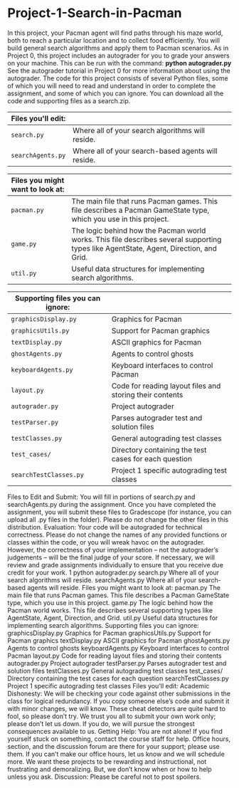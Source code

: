# Project-1-Search-in-Pacman
In this project, your Pacman agent will find paths through his maze world, both to reach a particular location and to collect food efficiently.
You will build general search algorithms and apply them to Pacman scenarios.
As in Project 0, this project includes an autograder for you to grade your answers on your machine. This can be run with the command:
**python autograder.py**
See the autograder tutorial in Project 0 for more information about using the autograder.
The code for this project consists of several Python files, some of which you will need to read and understand in order to complete the
assignment, and some of which you can ignore. You can download all the code and supporting files as a search.zip.

| Files you'll edit:       |                             |
|--------------------------|-----------------------------|
| `search.py`              | Where all of your search algorithms will reside. |
| `searchAgents.py`        | Where all of your search-based agents will reside. |

| Files you might want to look at: |                             |
|----------------------------------|-----------------------------|
| `pacman.py`                      | The main file that runs Pacman games. This file describes a Pacman GameState type, which you use in this project. |
| `game.py`                        | The logic behind how the Pacman world works. This file describes several supporting types like AgentState, Agent, Direction, and Grid. |
| `util.py`                        | Useful data structures for implementing search algorithms. |

| Supporting files you can ignore: |                             |
|----------------------------------|-----------------------------|
| `graphicsDisplay.py`             | Graphics for Pacman         |
| `graphicsUtils.py`               | Support for Pacman graphics |
| `textDisplay.py`                 | ASCII graphics for Pacman   |
| `ghostAgents.py`                 | Agents to control ghosts    |
| `keyboardAgents.py`              | Keyboard interfaces to control Pacman |
| `layout.py`                      | Code for reading layout files and storing their contents |
| `autograder.py`                  | Project autograder          |
| `testParser.py`                  | Parses autograder test and solution files |
| `testClasses.py`                 | General autograding test classes |
| `test_cases/`                    | Directory containing the test cases for each question |
| `searchTestClasses.py`           | Project 1 specific autograding test classes |


Files to Edit and Submit: You will fill in portions of search.py and searchAgents.py during the assignment. Once you have completed
the assignment, you will submit these files to Gradescope (for instance, you can upload all .py files in the folder). Please do not change the
other files in this distribution.
Evaluation: Your code will be autograded for technical correctness. Please do not change the names of any provided functions or classes
within the code, or you will wreak havoc on the autograder. However, the correctness of your implementation – not the autograder’s
judgements – will be the final judge of your score. If necessary, we will review and grade assignments individually to ensure that you receive
due credit for your work.
1 python autograder.py
search.py Where all of your search algorithms will reside.
searchAgents.py Where all of your search-based agents will reside.
Files you might want to look at:
pacman.py The main file that runs Pacman games. This file describes a Pacman
GameState type, which you use in this project.
game.py The logic behind how the Pacman world works. This file describes
several supporting types like AgentState, Agent, Direction, and Grid.
util.py Useful data structures for implementing search algorithms.
Supporting files you can ignore:
graphicsDisplay.py Graphics for Pacman
graphicsUtils.py Support for Pacman graphics
textDisplay.py ASCII graphics for Pacman
ghostAgents.py Agents to control ghosts
keyboardAgents.py Keyboard interfaces to control Pacman
layout.py Code for reading layout files and storing their contents
autograder.py Project autograder
testParser.py Parses autograder test and solution files
testClasses.py General autograding test classes
test_cases/ Directory containing the test cases for each question
searchTestClasses.py Project 1 specific autograding test classes
Files you'll edit:
Academic Dishonesty: We will be checking your code against other submissions in the class for logical redundancy. If you copy someone
else’s code and submit it with minor changes, we will know. These cheat detectors are quite hard to fool, so please don’t try. We trust you all
to submit your own work only; please don’t let us down. If you do, we will pursue the strongest consequences available to us.
Getting Help: You are not alone! If you find yourself stuck on something, contact the course staff for help. Office hours, section, and the
discussion forum are there for your support; please use them. If you can’t make our office hours, let us know and we will schedule more. We
want these projects to be rewarding and instructional, not frustrating and demoralizing. But, we don’t know when or how to help unless you
ask.
Discussion: Please be careful not to post spoilers.
